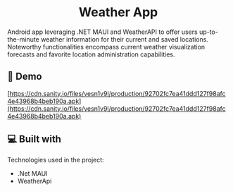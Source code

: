 <h1 align="center" id="title">Weather App</h1>

<p id="description">Android app leveraging .NET MAUI and WeatherAPI to offer users up-to-the-minute weather information for their current and saved locations. Noteworthy functionalities encompass current weather visualization forecasts and favorite location administration capabilities.</p>

<h2>🚀 Demo</h2>

[https://cdn.sanity.io/files/vesn1v9l/production/92702fc7ea41ddd127f98afc4e43968b4beb190a.apk](https://cdn.sanity.io/files/vesn1v9l/production/92702fc7ea41ddd127f98afc4e43968b4beb190a.apk)

  
  
<h2>💻 Built with</h2>

Technologies used in the project:

*   .Net MAUI
*   WeatherApi
